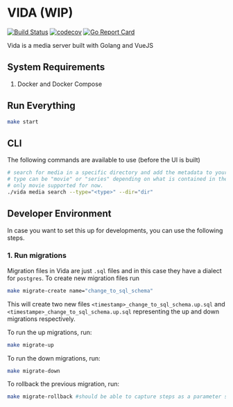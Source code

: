 # VIDA (WIP)
[![Build Status](https://travis-ci.com/gangachris/vida.svg?branch=master)](https://travis-ci.com/gangachris/vida)
[![codecov](https://codecov.io/gh/gangachris/vida/branch/master/graph/badge.svg)](https://codecov.io/gh/gangachris/vida)
[![Go Report Card](https://goreportcard.com/badge/github.com/gangachris/vida)](https://goreportcard.com/report/github.com/gangachris/vida)

Vida is a media server built with Golang and VueJS

## System Requirements
1. Docker and Docker Compose

## Run Everything
```bash
make start
```

## CLI
The following commands are available to use (before the UI is built)
```bash
# search for media in a specific directory and add the metadata to your database
# type can be "movie" or "series" depending on what is contained in the --dir passed
# only movie supported for now.
./vida media search --type="<type>" --dir="dir" 
```

## Developer Environment
In case you want to set this up for developments, you can use the following steps.

### 1. Run migrations
Migration files in Vida are just `.sql` files and in this case they have a dialect for `postgres`. To create new migration files
run
```bash
make migrate-create name="change_to_sql_schema"
```
This will create two new files `<timestamp>_change_to_sql_schema.up.sql` and `<timestampe>_change_to_sql_schema.up.sql` representing the up and down
migrations respectively.

To run the up migrations, run:
```bash
make migrate-up
```

To run the down migrations, run:
```bash
make migrate-down
```

To rollback the previous migration, run:
```bash
make migrate-rollback #should be able to capture steps as a parameter soon
```
